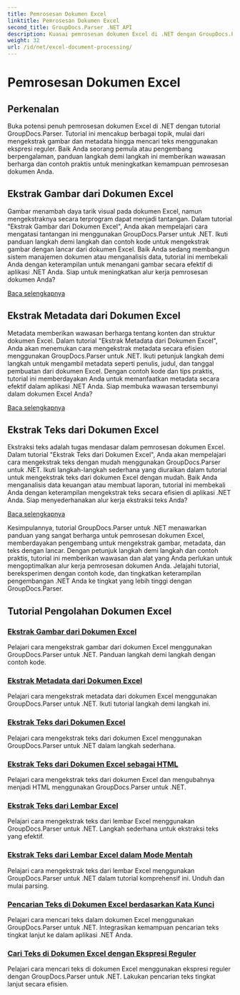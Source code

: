 ```yaml
---
title: Pemrosesan Dokumen Excel
linktitle: Pemrosesan Dokumen Excel
second_title: GroupDocs.Parser .NET API
description: Kuasai pemrosesan dokumen Excel di .NET dengan GroupDocs.Parser. Pelajari cara mengekstrak gambar, metadata, dan teks secara efisien dengan panduan langkah demi langkah.
weight: 32
url: /id/net/excel-document-processing/
---
```


# Pemrosesan Dokumen Excel

## Perkenalan

Buka potensi penuh pemrosesan dokumen Excel di .NET dengan tutorial GroupDocs.Parser. Tutorial ini mencakup berbagai topik, mulai dari mengekstrak gambar dan metadata hingga mencari teks menggunakan ekspresi reguler. Baik Anda seorang pemula atau pengembang berpengalaman, panduan langkah demi langkah ini memberikan wawasan berharga dan contoh praktis untuk meningkatkan kemampuan pemrosesan dokumen Anda.

## Ekstrak Gambar dari Dokumen Excel

Gambar menambah daya tarik visual pada dokumen Excel, namun mengekstraknya secara terprogram dapat menjadi tantangan. Dalam tutorial "Ekstrak Gambar dari Dokumen Excel", Anda akan mempelajari cara mengatasi tantangan ini menggunakan GroupDocs.Parser untuk .NET. Ikuti panduan langkah demi langkah dan contoh kode untuk mengekstrak gambar dengan lancar dari dokumen Excel. Baik Anda sedang membangun sistem manajemen dokumen atau menganalisis data, tutorial ini membekali Anda dengan keterampilan untuk menangani gambar secara efektif di aplikasi .NET Anda. Siap untuk meningkatkan alur kerja pemrosesan dokumen Anda?

[Baca selengkapnya](./extract-images-from-excel-document/)

## Ekstrak Metadata dari Dokumen Excel

Metadata memberikan wawasan berharga tentang konten dan struktur dokumen Excel. Dalam tutorial "Ekstrak Metadata dari Dokumen Excel", Anda akan menemukan cara mengekstrak metadata secara efisien menggunakan GroupDocs.Parser untuk .NET. Ikuti petunjuk langkah demi langkah untuk mengambil metadata seperti penulis, judul, dan tanggal pembuatan dari dokumen Excel. Dengan contoh kode dan tips praktis, tutorial ini memberdayakan Anda untuk memanfaatkan metadata secara efektif dalam aplikasi .NET Anda. Siap membuka wawasan tersembunyi dalam dokumen Excel Anda?

[Baca selengkapnya](./extract-metadata-from-excel-document/)

## Ekstrak Teks dari Dokumen Excel

Ekstraksi teks adalah tugas mendasar dalam pemrosesan dokumen Excel. Dalam tutorial "Ekstrak Teks dari Dokumen Excel", Anda akan mempelajari cara mengekstrak teks dengan mudah menggunakan GroupDocs.Parser untuk .NET. Ikuti langkah-langkah sederhana yang diuraikan dalam tutorial untuk mengekstrak teks dari dokumen Excel dengan mudah. Baik Anda menganalisis data keuangan atau membuat laporan, tutorial ini membekali Anda dengan keterampilan mengekstrak teks secara efisien di aplikasi .NET Anda. Siap menyederhanakan alur kerja ekstraksi teks Anda?

[Baca selengkapnya](./extract-text-from-excel-document/)

Kesimpulannya, tutorial GroupDocs.Parser untuk .NET menawarkan panduan yang sangat berharga untuk pemrosesan dokumen Excel, memberdayakan pengembang untuk mengekstrak gambar, metadata, dan teks dengan lancar. Dengan petunjuk langkah demi langkah dan contoh praktis, tutorial ini memberikan wawasan dan alat yang Anda perlukan untuk mengoptimalkan alur kerja pemrosesan dokumen Anda. Jelajahi tutorial, bereksperimen dengan contoh kode, dan tingkatkan keterampilan pengembangan .NET Anda ke tingkat yang lebih tinggi dengan GroupDocs.Parser.
## Tutorial Pengolahan Dokumen Excel
### [Ekstrak Gambar dari Dokumen Excel](./extract-images-from-excel-document/)
Pelajari cara mengekstrak gambar dari dokumen Excel menggunakan GroupDocs.Parser untuk .NET. Panduan langkah demi langkah dengan contoh kode.
### [Ekstrak Metadata dari Dokumen Excel](./extract-metadata-from-excel-document/)
Pelajari cara mengekstrak metadata dari dokumen Excel menggunakan GroupDocs.Parser untuk .NET. Ikuti tutorial langkah demi langkah ini.
### [Ekstrak Teks dari Dokumen Excel](./extract-text-from-excel-document/)
Pelajari cara mengekstrak teks dari dokumen Excel menggunakan GroupDocs.Parser untuk .NET dalam langkah sederhana.
### [Ekstrak Teks dari Dokumen Excel sebagai HTML](./extract-text-from-excel-document-as-html/)
Pelajari cara mengekstrak teks dari dokumen Excel dan mengubahnya menjadi HTML menggunakan GroupDocs.Parser untuk .NET.
### [Ekstrak Teks dari Lembar Excel](./extract-text-from-excel-sheet/)
Pelajari cara mengekstrak teks dari lembar Excel menggunakan GroupDocs.Parser untuk .NET. Langkah sederhana untuk ekstraksi teks yang efektif.
### [Ekstrak Teks dari Lembar Excel dalam Mode Mentah](./extract-text-from-excel-sheet-in-raw-mode/)
Pelajari cara mengekstrak teks dari lembar Excel menggunakan GroupDocs.Parser untuk .NET dalam tutorial komprehensif ini. Unduh dan mulai parsing.
### [Pencarian Teks di Dokumen Excel berdasarkan Kata Kunci](./search-text-in-excel-document-by-keyword/)
Pelajari cara mencari teks dalam dokumen Excel menggunakan GroupDocs.Parser untuk .NET. Integrasikan kemampuan pencarian teks tingkat lanjut ke dalam aplikasi .NET Anda.
### [Cari Teks di Dokumen Excel dengan Ekspresi Reguler](./search-text-in-excel-document-by-regular-expression/)
Pelajari cara mencari teks di dokumen Excel menggunakan ekspresi reguler dengan GroupDocs.Parser untuk .NET. Lakukan pencarian teks tingkat lanjut secara efisien.